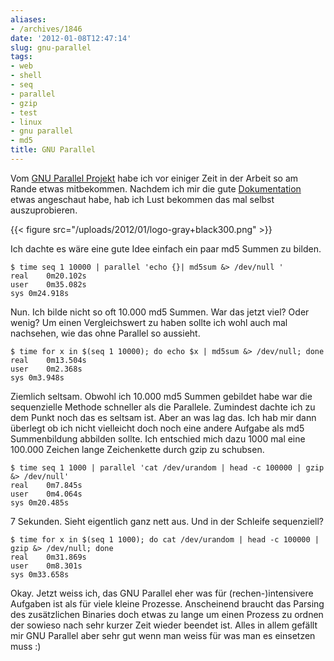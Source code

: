 ```yaml
---
aliases:
- /archives/1846
date: '2012-01-08T12:47:14'
slug: gnu-parallel
tags:
- web
- shell
- seq
- parallel
- gzip
- test
- linux
- gnu parallel
- md5
title: GNU Parallel
---
```


Vom [GNU Parallel Projekt](http://www.gnu.org/software/parallel/) habe ich
vor einiger Zeit in der Arbeit so am Rande etwas mitbekommen. Nachdem ich
mir die gute [Dokumentation](http://www.gnu.org/software/parallel/man.html)
etwas angeschaut habe, hab ich Lust bekommen das mal selbst auszuprobieren.

{{< figure src="/uploads/2012/01/logo-gray+black300.png" >}}

Ich dachte es wäre eine gute Idee einfach ein paar md5 Summen zu bilden.

```
$ time seq 1 10000 | parallel 'echo {}| md5sum &> /dev/null '
real	0m20.102s
user	0m35.082s
sys	0m24.918s
```

Nun. Ich bilde nicht so oft 10.000 md5 Summen. War das jetzt viel? Oder
wenig? Um einen Vergleichswert zu haben sollte ich wohl auch mal nachsehen,
wie das ohne Parallel so aussieht.

```
$ time for x in $(seq 1 10000); do echo $x | md5sum &> /dev/null; done
real	0m13.504s
user	0m2.368s
sys	0m3.948s
```

Ziemlich seltsam. Obwohl ich 10.000 md5 Summen gebildet habe war die
sequenzielle Methode schneller als die Parallele. Zumindest dachte ich zu
dem Punkt noch das es seltsam ist. Aber an was lag das. Ich hab mir dann
überlegt ob ich nicht vielleicht doch noch eine andere Aufgabe als md5
Summenbildung abbilden sollte. Ich entschied mich dazu 1000 mal eine
100.000 Zeichen lange Zeichenkette durch gzip zu schubsen.

```
$ time seq 1 1000 | parallel 'cat /dev/urandom | head -c 100000 | gzip &> /dev/null'
real	0m7.845s
user	0m4.064s
sys	0m20.485s
```

7 Sekunden. Sieht eigentlich ganz nett aus. Und in der Schleife
sequenziell?

```
$ time for x in $(seq 1 1000); do cat /dev/urandom | head -c 100000 | gzip &> /dev/null; done
real	0m31.869s
user	0m8.301s
sys	0m33.658s
```

Okay. Jetzt weiss ich, das GNU Parallel eher was für (rechen-)intensivere
Aufgaben ist als für viele kleine Prozesse. Anscheinend braucht das Parsing
des zusätzlichen Binaries doch etwas zu lange um einen Prozess zu ordnen
der sowieso nach sehr kurzer Zeit wieder beendet ist. Alles in allem
gefällt mir GNU Parallel aber sehr gut wenn man weiss für was man es
einsetzen muss :)
